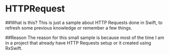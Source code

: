 # HTTPRequest

##What is this?
This is just a sample about HTTP Requests done in Swift, to refresh some previous knowledge or remember a few things.

##Reason
The reason for this small sample is because most of the time I am in a project that already have HTTP Requests setup or it created using RxSwift.
